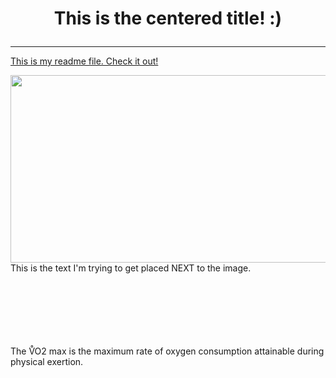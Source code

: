 
<H1> <p align="center">This is the centered title! :) </p> </H1>

---


<a href="readme.md">This is my readme file. Check it out! </a>

<img align="right" src="https://i.ytimg.com/vi/hh6LN8uwytE/maxresdefault.jpg" style="width:600px;height:300px;">

<br>
<br> <br> <br> <br> <br>

This is the text I'm trying to get placed NEXT to the image. 
<br> <br> <br> <br> <br> <br> <br>


<p> The V&#x30AO2 max is the maximum rate of oxygen consumption attainable during physical exertion. 

